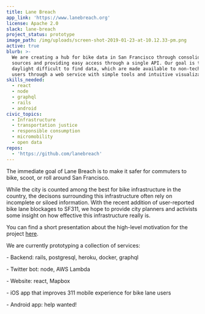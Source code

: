 ```yaml
---
title: Lane Breach
app_link: 'https://www.lanebreach.org'
license: Apache 2.0
slack: lane-breach
project_status: prototype
image_path: /img/uploads/screen-shot-2019-01-23-at-10.12.33-pm.png
active: true
blurb: >-
  We are creating a hub for bike data in San Francisco through consolidating
  sources and providing easy access through a single API. Our goal is to
  daylight difficult to find data, which are made available to non-technical
  users through a web service with simple tools and intuitive visualizations.
skills_needed:
  - react
  - node
  - graphql
  - rails
  - android
civic_topics:
  - Infrastructure
  - transportation justice
  - responsible consumption
  - micromobility
  - open data
repos:
  - 'https://github.com/lanebreach'
---
```

The immediate goal of Lane Breach is to make it safer for commuters to bike, scoot, or roll around San Francisco. 

While the city is counted among the best for bike infrastructure in the country, the decisons surrounding this infrastructure often rely on incomplete or siloed information. With the recent addition of user-reported bike lane blockages to SF311, we hope to provide city planners and activists some insight on how effective this infrastructure really is.

You can find a short presentation about the high-level motivation for the project [here](https://drive.google.com/open?id=1J0R3I_wG2amPs8QbAZEk9Rl5thQOOkXe8lSRHljDHa4).

We are currently prototyping a collection of services:

\- Backend: rails, postgresql, heroku, docker, graphql

\- Twitter bot: node, AWS Lambda

\- Website: react, Mapbox

\- iOS app that improves 311 mobile experience for bike lane users

\- Android app: help wanted!
